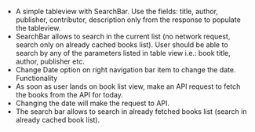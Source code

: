 
- A simple tableview with SearchBar. Use the fields: title, author, publisher, contributor, description only from the response to populate the tableview.
- SearchBar allows to search in the current list (no network request, search only on already cached books list). User should be able to search by any of the parameters listed in table view i.e.: book title, author, publisher etc.
- Change Date option on right navigation bar item to change the date.
 
Functionality
- As soon as user lands on book list view, make an API request to fetch the books from the API for today.
- Changing the date will make the request to API.
- The search bar allows to search in already fetched books list (search in already cached book list).
